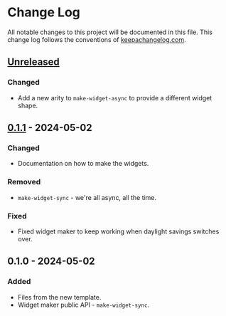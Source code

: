 # Change Log
All notable changes to this project will be documented in this file. This change log follows the conventions of [keepachangelog.com](http://keepachangelog.com/).

## [Unreleased]
### Changed
- Add a new arity to `make-widget-async` to provide a different widget shape.

## [0.1.1] - 2024-05-02
### Changed
- Documentation on how to make the widgets.

### Removed
- `make-widget-sync` - we're all async, all the time.

### Fixed
- Fixed widget maker to keep working when daylight savings switches over.

## 0.1.0 - 2024-05-02
### Added
- Files from the new template.
- Widget maker public API - `make-widget-sync`.

[Unreleased]: https://github.com/your-name/datomic-geradores-schemas-e-indices.ecommerce/compare/0.1.1...HEAD
[0.1.1]: https://github.com/your-name/datomic-geradores-schemas-e-indices.ecommerce/compare/0.1.0...0.1.1
